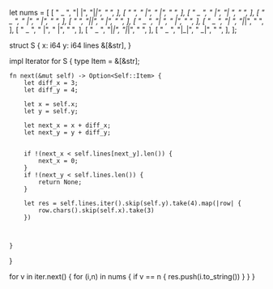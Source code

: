 let nums = [
    [
    " _ ",
    "| |",
    "|_|",
    "   ",
    ], [
    "   ",
    "  |",
    "  |",
    "   ",
    ], [
    " _ ",
    " _|",
    "|_ ",
    "   ",
    ], [
    " _ ",
    " _|",
    " _|",
    "   ",
    ], [
    "   ",
    "|_|",
    "  |",
    "   ",
    ], [
    " _ ",
    "|_ ",
    " _|",
    "   ",
    ], [
    " _ ",
    "|_ ",
    "|_|",
    "   ",
    ], [
    " _ ",
    "  |",
    "  |",
    "   ",
    ], [
    " _ ",
    "|_|",
    "|_|",
    "   ",
    ], [
    " _ ",
    "|_|",
    " _|",
    "   ",
    ],
];

struct S {
    x: i64
    y: i64
    lines &[&str],
}

impl Iterator for S {
    type Item = &[&str];

    fn next(&mut self) -> Option<Self::Item> {
        let diff_x = 3;
        let diff_y = 4;

        let x = self.x;
        let y = self.y;

        let next_x = x + diff_x;
        let next_y = y + diff_y;


        if !(next_x < self.lines[next_y].len()) {
            next_x = 0;
        }
        if !(next_y < self.lines.len()) {
            return None;
        }

        let res = self.lines.iter().skip(self.y).take(4).map(|row| {
            row.chars().skip(self.x).take(3)
        })


        
    }
}

for v in iter.next() {
    for (i,n) in nums {
        if v == n {
            res.push(i.to_string())
        }
    }
}